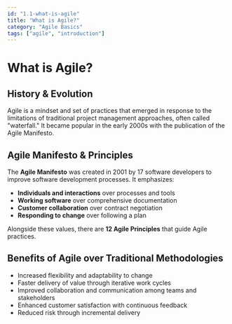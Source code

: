 ```yaml
---
id: "1.1-what-is-agile"
title: "What is Agile?"
category: "Agile Basics"
tags: ["agile", "introduction"]
---
```


# What is Agile?

## History & Evolution

Agile is a mindset and set of practices that emerged in response to the limitations of traditional project management approaches, often called "waterfall." It became popular in the early 2000s with the publication of the Agile Manifesto.

## Agile Manifesto & Principles

The **Agile Manifesto** was created in 2001 by 17 software developers to improve software development processes. It emphasizes:

- **Individuals and interactions** over processes and tools  
- **Working software** over comprehensive documentation  
- **Customer collaboration** over contract negotiation  
- **Responding to change** over following a plan  

Alongside these values, there are **12 Agile Principles** that guide Agile practices.

## Benefits of Agile over Traditional Methodologies

- Increased flexibility and adaptability to change  
- Faster delivery of value through iterative work cycles  
- Improved collaboration and communication among teams and stakeholders  
- Enhanced customer satisfaction with continuous feedback  
- Reduced risk through incremental delivery  
